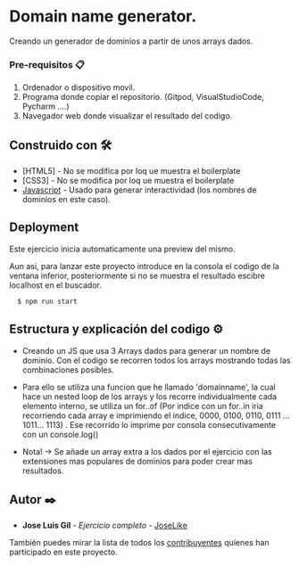 # Domain name generator.

Creando un generador de dominios a partir de unos arrays dados.

### Pre-requisitos 📋

1. Ordenador o dispositivo movil.
2. Programa donde copiar el repositorio. (Gitpod, VisualStudioCode, Pycharm ....)
3. Navegador web donde visualizar el resultado del codigo.


## Construido con 🛠️

* [HTML5] - No se modifica por loq ue muestra el boilerplate
* [CSS3] - No se modifica por loq ue muestra el boilerplate
* [Javascript](https://www.javascript.com/) - Usado para generar interactividad (los nombres de dominios en este caso).


## Deployment

Este ejercicio inicia automaticamente una preview del mismo.

Aun asi, para lanzar este proyecto introduce en la consola el codigo de la ventana inferior, posteriormente si no se muestra el resultado escibre localhost en el buscador.

```bash
  $ npm run start
```



## Estructura y explicación del codigo ⚙️

* Creando un JS que usa 3 Arrays dados para generar un nombre de dominio. Con el codigo se recorren todos los arrays mostrando todas las combinaciones posibles.
* Para ello se utiliza una funcion que he llamado 'domainname', la cual hace un nested loop de los arrays y los recorre individualmente cada elemento interno, se utiliza un for..of (Por indice con un for..in iria recorriendo cada array e imprimiendo el indice, 0000, 0100, 0110, 0111 ... 1011... 1113) . Ese recorrido lo imprime por consola consecutivamente con un console.log()

* Nota! -> Se añade un array extra a los dados por el ejercicio con las extensiones mas populares de dominios para poder crear mas resultados.


## Autor ✒️

* **Jose Luis Gil** - *Ejercicio completo* - [JoseLike](https://github.com/JoseLike)

También puedes mirar la lista de todos los [contribuyentes](https://github.com/JoseLike/excuse-generator/contributors) quíenes han participado en este proyecto. 